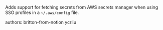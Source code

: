Adds support for fetching secrets from AWS secrets manager when using SSO profiles in a `~/.aws/config` file.

authors: britton-from-notion ycrliu
